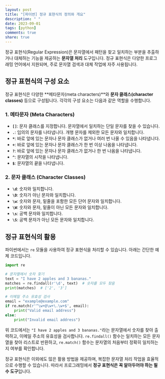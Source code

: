 ```yaml
---
layout: post
title: "[파이썬] 정규 표현식의 정의와 개요"
description: " "
date: 2023-09-01
tags: [python]
comments: true
share: true
---
```


정규 표현식(Regular Expression)은 문자열에서 패턴을 찾고 일치하는 부분을 추출하거나 대체하는 기능을 제공하는 **문자열 처리** 도구입니다. 정규 표현식은 다양한 프로그래밍 언어에서 지원되며, 주로 문자열 검색과 대체 작업에 자주 사용됩니다.

## 정규 표현식의 구성 요소

정규 표현식은 다양한 **메타문자(meta characters)**와 **문자 클래스(character classes)** 등으로 구성됩니다. 각각의 구성 요소는 다음과 같은 역할을 수행합니다.

### 1. 메타문자 (Meta Characters)

- **`[]`**: 문자 클래스를 지정합니다. 문자열에서 일치하는 단일 문자를 찾을 수 있습니다.
- **`.`**: 임의의 문자를 나타냅니다. 개행 문자를 제외한 모든 문자와 일치합니다.
- **`*`**: 바로 앞에 있는 문자나 문자 클래스가 없거나 여러 번 나올 수 있음을 나타냅니다.
- **`+`**: 바로 앞에 있는 문자나 문자 클래스가 한 번 이상 나옴을 나타냅니다.
- **`?`**: 바로 앞에 있는 문자나 문자 클래스가 없거나 한 번 나옴을 나타냅니다.
- **`^`**: 문자열의 시작을 나타냅니다.
- **`$`**: 문자열의 끝을 나타냅니다.

### 2. 문자 클래스 (Character Classes)

- **`\d`**: 숫자와 일치합니다.
- **`\D`**: 숫자가 아닌 문자와 일치합니다.
- **`\w`**: 숫자와 문자, 밑줄을 포함한 모든 단어 문자와 일치합니다.
- **`\W`**: 숫자와 문자, 밑줄이 아닌 모든 문자와 일치합니다.
- **`\s`**: 공백 문자와 일치합니다.
- **`\S`**: 공백 문자가 아닌 모든 문자와 일치합니다.

## 정규 표현식의 활용

파이썬에서는 `re` 모듈을 사용하여 정규 표현식을 처리할 수 있습니다. 아래는 간단한 예제 코드입니다.

```python
import re

# 문자열에서 숫자 찾기
text = "I have 2 apples and 3 bananas."
matches = re.findall(r'\d', text)  # 숫자를 모두 찾음
print(matches)  # ['2', '3']

# 이메일 주소 유효성 검사
email = "example@example.com"
if re.match(r'^\w+@\w+\.\w+$', email):
    print("Valid email address")
else:
    print("Invalid email address")
```

위 코드에서는 `"I have 2 apples and 3 bananas."`라는 문자열에서 숫자를 찾아 출력하고, 이메일 주소의 유효성을 검사합니다. `re.findall()` 함수는 일치하는 모든 문자열을 찾아 리스트로 반환하고, `re.match()` 함수는 문자열의 처음부터 정확히 일치하는지 여부를 확인합니다.

정규 표현식은 이외에도 많은 활용 방법을 제공하며, 복잡한 문자열 처리 작업을 효율적으로 수행할 수 있습니다. 따라서 프로그래밍에서 **정규 표현식은 꼭 알아두어야 하는 필수 도구**입니다.